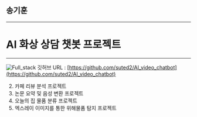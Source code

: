 ## 송기훈
---

# AI 화상 상담 챗봇 프로젝트
---
![Full_stack](https://github.com/Kihoon9498/Kihoon9498/assets/121469546/cf0a56d5-3c4e-4fa8-9a91-7e89653a46de)
깃허브 URL : [https://github.com/suted2/AI_video_chatbot](https://github.com/suted2/AI_video_chatbot)

2. 카페 리뷰 분석 프로젝트
3. 논문 요약 및 음성 변환 프로젝트
4. 오늘의 집 물품 분류 프로젝트
5. 엑스레이 이미지를 통한 위해물품 탐지 프로젝트


<!--
**Kihoon9498/Kihoon9498** is a ✨ _special_ ✨ repository because its `README.md` (this file) appears on your GitHub profile.

Here are some ideas to get you started:

- 🔭 I’m currently working on ...
- 🌱 I’m currently learning ...
- 👯 I’m looking to collaborate on ...
- 🤔 I’m looking for help with ...
- 💬 Ask me about ...
- 📫 How to reach me: ...
- 😄 Pronouns: ...
- ⚡ Fun fact: ...
-->
